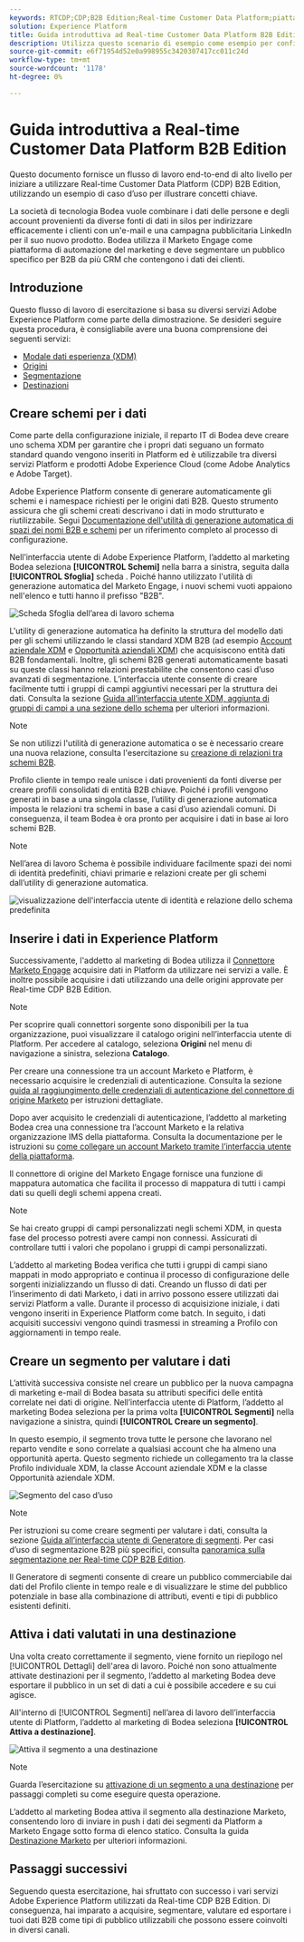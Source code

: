 ```yaml
---
keywords: RTCDP;CDP;B2B Edition;Real-time Customer Data Platform;piattaforma dati cliente in tempo reale;cdp in tempo reale;b2b;cdp
solution: Experience Platform
title: Guida introduttiva ad Real-time Customer Data Platform B2B Edition
description: Utilizza questo scenario di esempio come esempio per configurare l’implementazione di Real-time Customer Data Platform B2B Edition.
source-git-commit: e6f71954d52e0a998955c3420307417cc011c24d
workflow-type: tm+mt
source-wordcount: '1178'
ht-degree: 0%

---
```


# Guida introduttiva a Real-time Customer Data Platform B2B Edition

Questo documento fornisce un flusso di lavoro end-to-end di alto livello per iniziare a utilizzare Real-time Customer Data Platform (CDP) B2B Edition, utilizzando un esempio di caso d’uso per illustrare concetti chiave.

La società di tecnologia Bodea vuole combinare i dati delle persone e degli account provenienti da diverse fonti di dati in silos per indirizzare efficacemente i clienti con un&#39;e-mail e una campagna pubblicitaria LinkedIn per il suo nuovo prodotto. Bodea utilizza il Marketo Engage come piattaforma di automazione del marketing e deve segmentare un pubblico specifico per B2B da più CRM che contengono i dati dei clienti.

## Introduzione

Questo flusso di lavoro di esercitazione si basa su diversi servizi Adobe Experience Platform come parte della dimostrazione. Se desideri seguire questa procedura, è consigliabile avere una buona comprensione dei seguenti servizi:

- [Modale dati esperienza (XDM)](../xdm/home.md)
- [Origini](../sources/home.md)
- [Segmentazione](../segmentation/home.md)
- [Destinazioni](../destinations/home.md)

## Creare schemi per i dati

Come parte della configurazione iniziale, il reparto IT di Bodea deve creare uno schema XDM per garantire che i propri dati seguano un formato standard quando vengono inseriti in Platform ed è utilizzabile tra diversi servizi Platform e prodotti Adobe Experience Cloud (come Adobe Analytics e Adobe Target).

Adobe Experience Platform consente di generare automaticamente gli schemi e i namespace richiesti per le origini dati B2B. Questo strumento assicura che gli schemi creati descrivano i dati in modo strutturato e riutilizzabile. Segui [Documentazione dell&#39;utilità di generazione automatica di spazi dei nomi B2B e schemi](../sources/connectors/adobe-applications/marketo/marketo-namespaces.md) per un riferimento completo al processo di configurazione.

Nell’interfaccia utente di Adobe Experience Platform, l’addetto al marketing Bodea seleziona **[!UICONTROL Schemi]** nella barra a sinistra, seguita dalla **[!UICONTROL Sfoglia]** scheda . Poiché hanno utilizzato l&#39;utilità di generazione automatica del Marketo Engage, i nuovi schemi vuoti appaiono nell&#39;elenco e tutti hanno il prefisso &quot;B2B&quot;.

![Scheda Sfoglia dell’area di lavoro schema](./assets/b2b-tutorial/empty-b2b-schemas.png)

L&#39;utility di generazione automatica ha definito la struttura del modello dati per gli schemi utilizzando le classi standard XDM B2B (ad esempio [Account aziendale XDM](../xdm/classes/b2b/business-account.md) e [Opportunità aziendali XDM](../xdm/classes/b2b/business-opportunity.md)) che acquisiscono entità dati B2B fondamentali. Inoltre, gli schemi B2B generati automaticamente basati su queste classi hanno relazioni prestabilite che consentono casi d’uso avanzati di segmentazione. L’interfaccia utente consente di creare facilmente tutti i gruppi di campi aggiuntivi necessari per la struttura dei dati. Consulta la sezione [Guida all’interfaccia utente XDM, aggiunta di gruppi di campi a una sezione dello schema](../xdm/ui/resources/schemas.md#add-field-groups) per ulteriori informazioni.

>[!NOTE]
> 
>Se non utilizzi l&#39;utilità di generazione automatica o se è necessario creare una nuova relazione, consulta l&#39;esercitazione su [creazione di relazioni tra schemi B2B](../xdm/tutorials/relationship-b2b.md).

Profilo cliente in tempo reale unisce i dati provenienti da fonti diverse per creare profili consolidati di entità B2B chiave. Poiché i profili vengono generati in base a una singola classe, l’utility di generazione automatica imposta le relazioni tra schemi in base a casi d’uso aziendali comuni. Di conseguenza, il team Bodea è ora pronto per acquisire i dati in base ai loro schemi B2B.

>[!NOTE]
> 
>Nell’area di lavoro Schema è possibile individuare facilmente spazi dei nomi di identità predefiniti, chiavi primarie e relazioni create per gli schemi dall’utility di generazione automatica.
>
>![visualizzazione dell&#39;interfaccia utente di identità e relazione dello schema predefinita](./assets/b2b-tutorial/schema-identity-relationship.png)

## Inserire i dati in Experience Platform

Successivamente, l&#39;addetto al marketing di Bodea utilizza il [Connettore Marketo Engage](../sources/connectors/adobe-applications/marketo/marketo.md) acquisire dati in Platform da utilizzare nei servizi a valle. È inoltre possibile acquisire i dati utilizzando una delle origini approvate per Real-time CDP B2B Edition.

>[!NOTE]
> 
>Per scoprire quali connettori sorgente sono disponibili per la tua organizzazione, puoi visualizzare il catalogo origini nell’interfaccia utente di Platform. Per accedere al catalogo, seleziona **Origini** nel menu di navigazione a sinistra, seleziona **Catalogo**.

Per creare una connessione tra un account Marketo e Platform, è necessario acquisire le credenziali di autenticazione. Consulta la sezione [guida al raggiungimento delle credenziali di autenticazione del connettore di origine Marketo](../sources/connectors/adobe-applications/marketo/marketo-auth.md) per istruzioni dettagliate.

Dopo aver acquisito le credenziali di autenticazione, l’addetto al marketing Bodea crea una connessione tra l’account Marketo e la relativa organizzazione IMS della piattaforma. Consulta la documentazione per le istruzioni su [come collegare un account Marketo tramite l’interfaccia utente della piattaforma](../sources/tutorials/ui/create/adobe-applications/marketo.md).

Il connettore di origine del Marketo Engage fornisce una funzione di mappatura automatica che facilita il processo di mappatura di tutti i campi dati su quelli degli schemi appena creati.

>[!NOTE]
> 
>Se hai creato gruppi di campi personalizzati negli schemi XDM, in questa fase del processo potresti avere campi non connessi. Assicurati di controllare tutti i valori che popolano i gruppi di campi personalizzati.

L’addetto al marketing Bodea verifica che tutti i gruppi di campi siano mappati in modo appropriato e continua il processo di configurazione delle sorgenti inizializzando un flusso di dati. Creando un flusso di dati per l’inserimento di dati Marketo, i dati in arrivo possono essere utilizzati dai servizi Platform a valle. Durante il processo di acquisizione iniziale, i dati vengono inseriti in Experience Platform come batch. In seguito, i dati acquisiti successivi vengono quindi trasmessi in streaming a Profilo con aggiornamenti in tempo reale.

## Creare un segmento per valutare i dati

L’attività successiva consiste nel creare un pubblico per la nuova campagna di marketing e-mail di Bodea basata su attributi specifici delle entità correlate nei dati di origine. Nell’interfaccia utente di Platform, l’addetto al marketing Bodea seleziona per la prima volta **[!UICONTROL Segmenti]** nella navigazione a sinistra, quindi **[!UICONTROL Creare un segmento]**.

In questo esempio, il segmento trova tutte le persone che lavorano nel reparto vendite e sono correlate a qualsiasi account che ha almeno una opportunità aperta. Questo segmento richiede un collegamento tra la classe Profilo individuale XDM, la classe Account aziendale XDM e la classe Opportunità aziendale XDM.

![Segmento del caso d’uso](./assets/b2b-tutorial/use-case-segment.png)

>[!NOTE]
> 
>Per istruzioni su come creare segmenti per valutare i dati, consulta la sezione [Guida all’interfaccia utente di Generatore di segmenti](../segmentation/ui/segment-builder.md). Per casi d’uso di segmentazione B2B più specifici, consulta [panoramica sulla segmentazione per Real-time CDP B2B Edition](./segmentation/b2b.md).

Il Generatore di segmenti consente di creare un pubblico commerciabile dai dati del Profilo cliente in tempo reale e di visualizzare le stime del pubblico potenziale in base alla combinazione di attributi, eventi e tipi di pubblico esistenti definiti.

## Attiva i dati valutati in una destinazione

Una volta creato correttamente il segmento, viene fornito un riepilogo nel [!UICONTROL Dettagli] dell&#39;area di lavoro. Poiché non sono attualmente attivate destinazioni per il segmento, l’addetto al marketing Bodea deve esportare il pubblico in un set di dati a cui è possibile accedere e su cui agisce.

All&#39;interno di [!UICONTROL Segmenti] nell’area di lavoro dell’interfaccia utente di Platform, l’addetto al marketing di Bodea seleziona **[!UICONTROL Attiva a destinazione]**.

![Attiva il segmento a una destinazione](./assets/b2b-tutorial/activate-to-destination.png)

>[!NOTE]
> 
>Guarda l’esercitazione su [attivazione di un segmento a una destinazione](https://experienceleague.adobe.com/docs/marketo/using/product-docs/core-marketo-concepts/smart-lists-and-static-lists/static-lists/push-an-adobe-experience-cloud-segment-to-a-marketo-static-list.html) per passaggi completi su come eseguire questa operazione.

L’addetto al marketing Bodea attiva il segmento alla destinazione Marketo, consentendo loro di inviare in push i dati dei segmenti da Platform a Marketo Engage sotto forma di elenco statico. Consulta la guida [Destinazione Marketo](https://experienceleague.adobe.com/docs/experience-platform/destinations/catalog/adobe/marketo-engage.html) per ulteriori informazioni.

## Passaggi successivi

Seguendo questa esercitazione, hai sfruttato con successo i vari servizi Adobe Experience Platform utilizzati da Real-time CDP B2B Edition. Di conseguenza, hai imparato a acquisire, segmentare, valutare ed esportare i tuoi dati B2B come tipi di pubblico utilizzabili che possono essere coinvolti in diversi canali.
